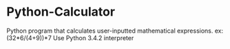 # Python-Calculator
Python program that calculates user-inputted mathematical expressions. ex: (32*6/(4+9))*7
Use Python 3.4.2 interpreter
